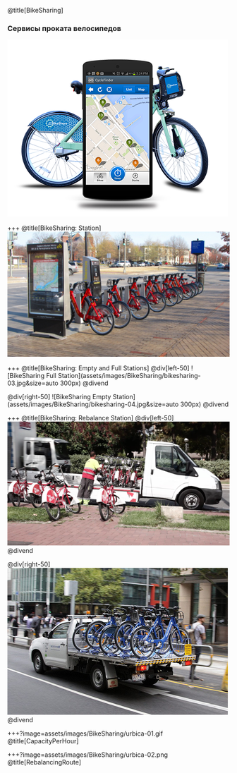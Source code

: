 @title[BikeSharing]
### Сервисы проката велосипедов

![BikeSharing Mobile App](assets/images/BikeSharing/bikesharing-01.png)

+++
@title[BikeSharing: Station]
![BikeSharing Station](assets/images/BikeSharing/bikesharing-02.jpg)

+++
@title[BikeSharing: Empty and Full Stations]
@div[left-50]
![BikeSharing Full Station](assets/images/BikeSharing/bikesharing-03.jpg&size=auto 300px)
@divend

@div[right-50]
![BikeSharing Empty Station](assets/images/BikeSharing/bikesharing-04.jpg&size=auto 300px)
@divend

+++
@title[BikeSharing: Rebalance Station]
@div[left-50]
![BikeSharing Rebalance Station](assets/images/BikeSharing/bikesharing-05.png)
@divend

@div[right-50]
![BikeSharing Rebalance Station](assets/images/BikeSharing/bikesharing-06.jpg)
@divend


+++?image=assets/images/BikeSharing/urbica-01.gif
@title[CapacityPerHour]

+++?image=assets/images/BikeSharing/urbica-02.png
@title[RebalancingRoute]
